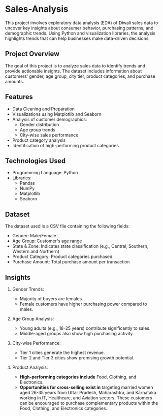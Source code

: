 # Sales-Analysis
This project involves exploratory data analysis (EDA) of Diwali sales data to uncover key insights about consumer behavior, purchasing patterns, and demographic trends. Using Python and visualization libraries, the analysis highlights trends that can help businesses make data-driven decisions.

## Project Overview
The goal of this project is to analyze sales data to identify trends and provide actionable insights. The dataset includes information about customers' gender, age group, city tier, product categories, and purchase amounts.

## Features
- Data Cleaning and Preparation
- Visualizations using Matplotlib and Seaborn
- Analysis of customer demographics:
  - Gender distribution
  - Age group trends
  - City-wise sales performance
- Product category analysis
- Identification of high-performing product categories

## Technologies Used
- Programming Language: Python
- Libraries:
  - Pandas
  - NumPy
  - Matplotlib
  - Seaborn
 
## Dataset
The dataset used is a CSV file containing the following fields:

- Gender: Male/Female
- Age Group: Customer's age range
- State & Zone: Indicates state classification (e.g., Central, Southern, Western and Northern)
- Product Category: Product categories purchased
- Purchase Amount: Total purchase amount per transaction

## Insights
1. Gender Trends:
    - Majority of buyers are females.
    - Female customers have higher purchasing power compared to males.

2. Age Group Analysis:
    - Young adults (e.g., 18-25 years) contribute significantly to sales.
    - Middle-aged groups also show high purchasing activity.

3. City-wise Performance:
    - Tier 1 cities generate the highest revenue.
    - Tier 2 and Tier 3 cities show promising growth potential.

4. Product Analysis:
    - **High-performing categories include** Food, Clothing, and Electronics.
    - **Opportunities for cross-selling exist in** targeting married women aged 26-35 years from Uttar Pradesh, Maharashtra, and Karnataka working in IT, Healthcare, and Aviation sectors. These customers can be encouraged to purchase complementary products within the Food, Clothing, and Electronics categories.

